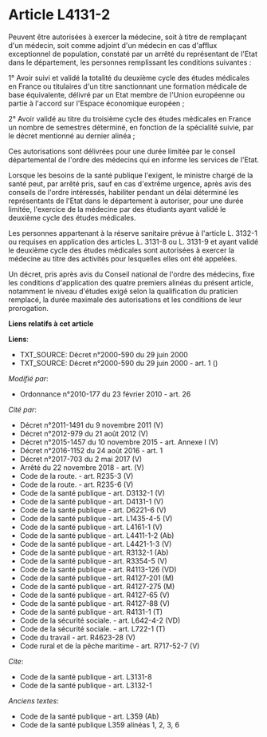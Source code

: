 # Article L4131-2

Peuvent être autorisées à exercer la médecine, soit à titre de remplaçant d'un médecin, soit comme adjoint d'un médecin en
cas d'afflux exceptionnel de population, constaté par un arrêté du représentant de l'Etat dans le département, les personnes
remplissant les conditions suivantes : 

1° Avoir suivi et validé la totalité du deuxième cycle des études médicales en France ou titulaires d'un titre sanctionnant
une formation médicale de base équivalente, délivré par un Etat membre de l'Union européenne ou partie à l'accord sur
l'Espace économique européen ; 

2° Avoir validé au titre du troisième cycle des études médicales en France un nombre de semestres déterminé, en fonction de
la spécialité suivie, par le décret mentionné au dernier alinéa ; 

Ces autorisations sont délivrées pour une durée limitée par le conseil départemental de l'ordre des médecins qui en informe
les services de l'Etat. 

Lorsque les besoins de la santé publique l'exigent, le ministre chargé de la santé peut, par arrêté pris, sauf en cas
d'extrême urgence, après avis des conseils de l'ordre intéressés, habiliter pendant un délai déterminé les représentants de
l'Etat dans le département à autoriser, pour une durée limitée, l'exercice de la médecine par des étudiants ayant validé le
deuxième cycle des études médicales. 

Les personnes appartenant à la réserve sanitaire prévue à l'article L. 3132-1 ou requises en application des articles L.
3131-8 ou L. 3131-9 et ayant validé le deuxième cycle des études médicales sont autorisées à exercer la médecine au titre des
activités pour lesquelles elles ont été appelées. 

Un décret, pris après avis du Conseil national de l'ordre des médecins, fixe les conditions d'application des quatre premiers
alinéas du présent article, notamment le niveau d'études exigé selon la qualification du praticien remplacé, la durée
maximale des autorisations et les conditions de leur prorogation.

**Liens relatifs à cet article**

**Liens**:

  - TXT_SOURCE: Décret n°2000-590 du 29 juin 2000
  - TXT_SOURCE: Décret n°2000-590 du 29 juin 2000 - art. 1 ()

_Modifié par_:

  - Ordonnance n°2010-177 du 23 février 2010 - art. 26

_Cité par_:

  - Décret n°2011-1491 du 9 novembre 2011 (V)
  - Décret n°2012-979 du 21 août 2012 (V)
  - Décret n°2015-1457 du 10 novembre 2015 - art. Annexe I (V)
  - Décret n°2016-1152 du 24 août 2016 - art. 1
  - Décret n°2017-703 du 2 mai 2017 (V)
  - Arrêté du 22 novembre 2018 - art. (V)
  - Code de la route. - art. R235-3 (V)
  - Code de la route. - art. R235-6 (V)
  - Code de la santé publique - art. D3132-1 (V)
  - Code de la santé publique - art. D4131-1 (V)
  - Code de la santé publique - art. D6221-6 (V)
  - Code de la santé publique - art. L1435-4-5 (V)
  - Code de la santé publique - art. L4161-1 (V)
  - Code de la santé publique - art. L4411-1-2 (Ab)
  - Code de la santé publique - art. L4421-1-3 (V)
  - Code de la santé publique - art. R3132-1 (Ab)
  - Code de la santé publique - art. R3354-5 (V)
  - Code de la santé publique - art. R4113-126 (VD)
  - Code de la santé publique - art. R4127-201 (M)
  - Code de la santé publique - art. R4127-275 (M)
  - Code de la santé publique - art. R4127-65 (V)
  - Code de la santé publique - art. R4127-88 (V)
  - Code de la santé publique - art. R4131-1 (T)
  - Code de la sécurité sociale. - art. L642-4-2 (VD)
  - Code de la sécurité sociale. - art. L722-1 (T)
  - Code du travail - art. R4623-28 (V)
  - Code rural et de la pêche maritime - art. R717-52-7 (V)

_Cite_:

  - Code de la santé publique - art. L3131-8
  - Code de la santé publique - art. L3132-1

_Anciens textes_:

  - Code de la santé publique - art. L359 (Ab)
  - Code de la santé publique L359 alinéas 1, 2, 3, 6
